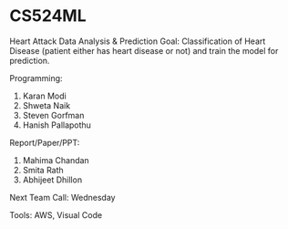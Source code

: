 # CS524ML
Heart Attack Data Analysis &amp; Prediction
Goal:
Classification of Heart Disease (patient either has heart disease or not) and train the model for prediction.

Programming:
1.	Karan Modi
2.	Shweta Naik
3.	Steven Gorfman
4.	Hanish Pallapothu


Report/Paper/PPT:
1.	Mahima Chandan
2.	Smita Rath
3.	Abhijeet Dhillon


Next Team Call: 
Wednesday


Tools: 
AWS, Visual Code
